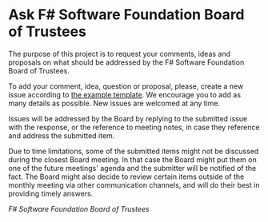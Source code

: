 # Ask F# Software Foundation Board of Trustees

The purpose of this project is to request your comments, ideas and proposals on what should be addressed by the F# Software Foundation Board of Trustees.

To add your comment, idea, question or proposal, please, create a new issue according to [the example template](). We encourage you to add as many details as possible. New issues are welcomed at any time.

Issues will be addressed by the Board by replying to the submitted issue with the response, or the reference to meeting notes, in case they reference and address the submitted item.

Due to time limitations, some of the submitted items might not be discussed during the closest Board meeting. In that case the Board might put them on one of the future meetings' agenda and the submitter will be notified of the fact. The Board might also decide to review certain items outside of the monthly meeting via other communication channels, and will do their best in providing timely answers.

_F# Software Foundation Board of Trustees_
